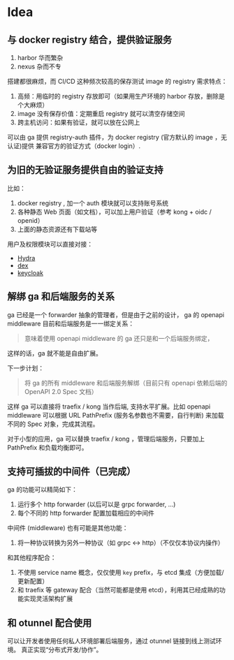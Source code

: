 # Idea


## 与 docker registry 结合，提供验证服务

1. harbor 华而繁杂
2. nexus 杂而不专

搭建都很麻烦，而 CI/CD 这种频次较高的保存测试 image 的 registry 需求特点：
1. 高频：用临时的 registry 存放即可（如果用生产环境的 harbor 存放，删除是个大麻烦）
2. image 没有保存价值：定期重启 registry 就可以清空存储空间
3. 跨主机访问：如果有验证，就可以放在公网上

可以由 ga 提供 registry-auth 插件，为 docker registry (官方默认的 image ，无认证)提供
兼容官方的验证方式（docker login）.

## 为旧的无验证服务提供自由的验证支持

比如：
1. docker registry , 加一个 auth 模块就可以支持账号系统
2. 各种静态 Web 页面（如文档），可以加上用户验证（参考 kong + oidc / openid）
3. 上面的静态资源还有下载站等

用户及权限模块可以直接对接：
- [Hydra](https://github.com/ory/hydra)
- [dex](https://github.com/dexidp/dex)
- [keycloak](https://www.keycloak.org/)


## 解绑 ga 和后端服务的关系

ga 已经是一个 forwarder 抽象的管理者，但是由于之前的设计，
ga 的 openapi middleware 目前和后端服务是一一绑定关系：

> 意味着使用 openapi middleware 的 ga 还只是和一个后端服务绑定，

这样的话，ga 就不能是自由扩展。

下一步计划：

> 将 ga 的所有 middleware 和后端服务解绑（目前只有 openapi 依赖后端的
OpenAPI 2.0 Spec 文档）

这样 ga 可以直接将 traefix / kong 当作后端, 支持水平扩展。比如 openapi middleware
可以根据 URL PathPrefix (服务名参数也不需要，自行判断) 来加载不同的 Spec 对象，完成其流程。

对于小型的应用，ga 可以替换 traefix / kong ，管理后端服务，只要加上 PathPrefix 和负载均衡即可。

## 支持可插拔的中间件（已完成）

ga 的功能可以精简如下：
1. 运行多个 http forwarder (以后可以是 grpc forwarder, ...)
2. 每个不同的 http forwarder 配置加载相应的中间件

中间件 (middleware) 也有可能是其他功能：
1. 将一种协议转换为另外一种协议（如 grpc <-> http）（不仅仅本协议内操作）

和其他程序配合：
1. 不使用 service name 概念，仅仅使用 `key` prefix，与 etcd 集成（方便加载/更新配置）
2. 和 traefix 等 gateway 配合（当然可能都是使用 etcd），利用其已经成熟的功能实现灵活架构扩展


## 和 otunnel 配合使用

可以让开发者使用任何私人环境部署后端服务，通过 otunnel 链接到线上测试环境。
真正实现“分布式开发/协作”。
